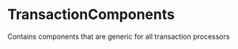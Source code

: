 TransactionComponents
=====================

Contains components that are generic for all transaction processors
